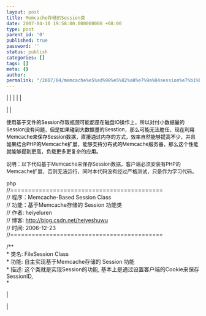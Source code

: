 ```yaml
---
layout: post
title: Memcache存储的Session类
date: 2007-04-10 19:58:00.000000000 +08:00
type: post
parent_id: '0'
published: true
password: ''
status: publish
categories: []
tags: []
meta: {}
author: 
permalink: "/2007/04/memcache%e5%ad%98%e5%82%a8%e7%9a%84session%e7%b1%bb.html"
---
```

| |
| |
| 

| | 

<font color="#000000" size="2">使用基于文件的Session存取瓶颈可能都是在磁盘IO操作上，所以对付小数据量的Session没有问题，但是如果碰到大数据量的Sesstion，那么可能无法胜任，现在利用Memcache来保存Session数据，直接通过内存的方式，效率自然能够提高不少，并且如果结合PHP的Memcache扩展，能够支持分布式的Memcache服务器，那么这个性能就能够提到更高，负载更多更复杂的应用。</font>

<font size="2">说明：以下代码基于Memcache来保存Session数据，客户端必须安装有PHP的Memcache扩展，否则无法运行，同时本代码没有经过严格测试，只是作为学习代码。</font>

php  
//===========================================  
 // 程序：Memcache-Based Session Class  
 // 功能：基于Memcache存储的 Session 功能类  
 // 作者: heiyeluren  
 // 博客: http://blog.csdn.net/heiyeshuwu  
 // 时间: 2006-12-23  
 //===========================================  

/\*\*  
 \* 类名: FileSession Class  
 \* 功能: 自主实现基于Memcache存储的 Session 功能  
 \* 描述: 这个类就是实现Session的功能, 基本上是通过设置客户端的Cookie来保存SessionID,  
 \*

 |

 |

